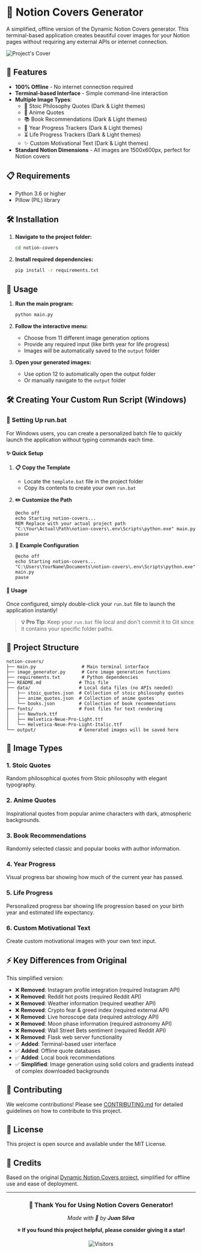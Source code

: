 # 🎨 Notion Covers Generator

A simplified, offline version of the Dynamic Notion Covers generator. This terminal-based application creates beautiful cover images for your Notion pages without requiring any external APIs or internet connection.

![Project's Cover](https://i.ibb.co/GvDP7R11/book-recommendation-dark-1.webp)

## 🚀 Features

- **100% Offline** - No internet connection required
- **Terminal-based Interface** - Simple command-line interaction
- **Multiple Image Types**:
  - 📜 Stoic Philosophy Quotes (Dark & Light themes)
  - 🎌 Anime Quotes
  - 📚 Book Recommendations (Dark & Light themes)
  - 📅 Year Progress Trackers (Dark & Light themes)
  - ⏳ Life Progress Trackers (Dark & Light themes)
  - ✨ Custom Motivational Text (Dark & Light themes)
- **Standard Notion Dimensions** - All images are 1500x600px, perfect for Notion covers

## 📋 Requirements

- Python 3.6 or higher
- Pillow (PIL) library

## 🛠️ Installation

1. **Navigate to the project folder:**
   ```bash
   cd notion-covers
   ```

2. **Install required dependencies:**
   ```bash
   pip install -r requirements.txt
   ```

## 🎯 Usage

1. **Run the main program:**
   ```bash
   python main.py
   ```

2. **Follow the interactive menu:**
   - Choose from 11 different image generation options
   - Provide any required input (like birth year for life progress)
   - Images will be automatically saved to the `output` folder

3. **Open your generated images:**
   - Use option 12 to automatically open the output folder
   - Or manually navigate to the `output` folder

## 🛠 Creating Your Custom Run Script (Windows)

### 📝 Setting Up run.bat

For Windows users, you can create a personalized batch file to quickly launch the application without typing commands each time.

#### ✨ Quick Setup

1. **📋 Copy the Template**
   - Locate the `template.bat` file in the project folder
   - Copy its contents to create your own `run.bat`

2. **✏️ Customize the Path**
   ```batch
   @echo off
   echo Starting notion-covers...
   REM Replace with your actual project path
   "C:\Your\Actual\Path\notion-covers\.env\Scripts\python.exe" main.py
   pause
   ```

3. **🎯 Example Configuration**
   ```batch
   @echo off
   echo Starting notion-covers...
   "C:\Users\YourName\Documents\notion-covers\.env\Scripts\python.exe" main.py
   pause
   ```

#### 🚀 Usage
Once configured, simply double-click your `run.bat` file to launch the application instantly!

> **💡 Pro Tip**: Keep your `run.bat` file local and don't commit it to Git since it contains your specific folder paths.

## 📁 Project Structure

```
notion-covers/
├── main.py                 # Main terminal interface
├── image_generator.py      # Core image generation functions
├── requirements.txt        # Python dependencies
├── README.md              # This file
├── data/                  # Local data files (no APIs needed)
│   ├── stoic_quotes.json  # Collection of stoic philosophy quotes
│   ├── anime_quotes.json  # Collection of anime quotes
│   └── books.json         # Collection of book recommendations
├── fonts/                 # Font files for text rendering
│   ├── NewYork.ttf
│   ├── Helvetica-Neue-Pro-Light.ttf
│   └── Helvetica-Neue-Pro-Light-Italic.ttf
└── output/                # Generated images will be saved here
```

## 🎨 Image Types

### 1. Stoic Quotes
Random philosophical quotes from Stoic philosophy with elegant typography.

### 2. Anime Quotes
Inspirational quotes from popular anime characters with dark, atmospheric backgrounds.

### 3. Book Recommendations
Randomly selected classic and popular books with author information.

### 4. Year Progress
Visual progress bar showing how much of the current year has passed.

### 5. Life Progress
Personalized progress bar showing life progression based on your birth year and estimated life expectancy.

### 6. Custom Motivational Text
Create custom motivational images with your own text input.

## ⚡ Key Differences from Original

This simplified version:
- ❌ **Removed**: Instagram profile integration (required Instagram API)
- ❌ **Removed**: Reddit hot posts (required Reddit API)
- ❌ **Removed**: Weather information (required weather API)
- ❌ **Removed**: Crypto fear & greed index (required external API)
- ❌ **Removed**: Live horoscope data (required astrology API)
- ❌ **Removed**: Moon phase information (required astronomy API)
- ❌ **Removed**: Wall Street Bets sentiment (required Reddit API)
- ❌ **Removed**: Flask web server functionality
- ✅ **Added**: Terminal-based user interface
- ✅ **Added**: Offline quote databases
- ✅ **Added**: Local book recommendations
- ✅ **Simplified**: Image generation using solid colors and gradients instead of complex downloaded backgrounds

## 🤝 Contributing

We welcome contributions! Please see [CONTRIBUTING.md](CONTRIBUTING.md) for detailed guidelines on how to contribute to this project.

## 📝 License

This project is open source and available under the MIT License.

## 🙏 Credits

Based on the original [Dynamic Notion Covers project](https://github.com/juansilvadesign/dynamic-notion-covers), simplified for offline use and ease of deployment.

---

<div align="center">

### 🎉 Thank You for Using Notion Covers Generator!

*Made with 💜 by **Juan Silva***

**⭐ If you found this project helpful, please consider giving it a star!**

![Visitors](https://visitor-badge.laobi.icu/badge?page_id=juansilvadesign.notion-covers)

</div>